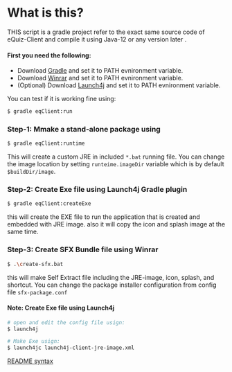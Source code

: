 # What is this?

THIS script is a gradle project refer to the exact same source code of eQuiz-Client
and compile it using Java-12 or any version later .
#### First you need the following:
- Download [Gradle](https://gradle.org/install) and set it to PATH evnironment variable.
- Download [Winrar](https://www.win-rar.com/start.html?&L=0) and set it to PATH evnironment variable.
- (Optional) Download [Launch4j](http://launch4j.sourceforge.net/) and set it to PATH evnironment variable.

You can test if it is working fine using:
```bash
$ gradle eqClient:run
```

### **Step-1:** Mmake a stand-alone package using
```bash
$ gradle eqClient:runtime
```
This will create a custom JRE in included `*.bat` running file. You can change the image location by setting `runteime.imageDir` variable which is by default `$buildDir/image`.

### **Step-2:** Create Exe file using Launch4j Gradle plugin
```bash
$ gradle eqClient:createExe
```
this will create the EXE file to run the application that is created and embedded with JRE image. also it will copy the icon and splash image at the same time.

### **Step-3:** Create SFX Bundle file using Winrar
```bash
$ .\create-sfx.bat
```
this will make Self Extract file including the JRE-image, icon, splash, and shortcut. You can change the package installer configuration from config file `sfx-package.conf`



#### **Note:** Create Exe file using Launch4j
```bash
# open and edit the config file usign:
$ launch4j

# Make Exe usign:
$ launch4jc launch4j-client-jre-image.xml
```

[README syntax](https://help.github.com/en/articles/basic-writing-and-formatting-syntax)